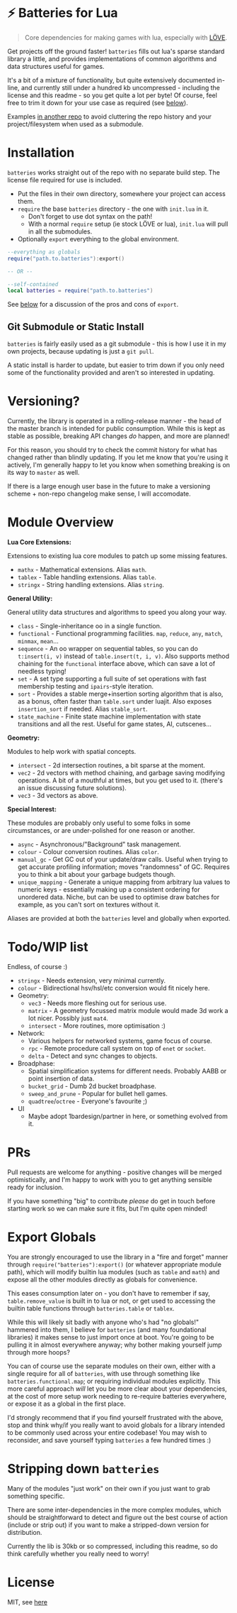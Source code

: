 # ⚡ Batteries for Lua

> Core dependencies for making games with lua, especially with [LÖVE](https://love2d.org).

Get projects off the ground faster! `batteries` fills out lua's sparse standard library a little, and provides implementations of common algorithms and data structures useful for games.

It's a bit of a mixture of functionality, but quite extensively documented in-line, and currently still under a hundred kb uncompressed - including the license and this readme - so you get quite a lot per byte! Of course, feel free to trim it down for your use case as required (see [below](#stripping-down-batteries)).

Examples [in another repo](https://github.com/1bardesign/batteries-examples) to avoid cluttering the repo history and your project/filesystem when used as a submodule.

# Installation

`batteries` works straight out of the repo with no separate build step. The license file required for use is included.

- Put the files in their own directory, somewhere your project can access them.
- `require` the base `batteries` directory - the one with `init.lua` in it.
	- Don't forget to use dot syntax on the path!
	- With a normal `require` setup (ie stock LÖVE or lua), `init.lua` will pull in all the submodules.
- Optionally `export` everything to the global environment.

```lua
--everything as globals
require("path.to.batteries"):export()

-- OR --

--self-contained
local batteries = require("path.to.batteries")
```

See [below](#export-globals) for a discussion of the pros and cons of `export`.

## Git Submodule or Static Install

`batteries` is fairly easily used as a git submodule - this is how I use it in my own projects, because updating is just a `git pull`.

A static install is harder to update, but easier to trim down if you only need some of the functionality provided and aren't so interested in updating.

# Versioning?

Currently, the library is operated in a rolling-release manner - the head of the master branch is intended for public consumption. While this is kept as stable as possible, breaking API changes _do_ happen, and more are planned!

For this reason, you should try to check the commit history for what has changed rather than blindly updating. If you let me know that you're using it actively, I'm generally happy to let you know when something breaking is on its way to `master` as well.

If there is a large enough user base in the future to make a versioning scheme + non-repo changelog make sense, I will accomodate.

# Module Overview

**Lua Core Extensions:**

Extensions to existing lua core modules to patch up some missing features.

- `mathx` - Mathematical extensions. Alias `math`.
- `tablex` - Table handling extensions. Alias `table`.
- `stringx` - String handling extensions. Alias `string`.

**General Utility:**

General utility data structures and algorithms to speed you along your way.

- `class` - Single-inheritance oo in a single function.
- `functional` - Functional programming facilities. `map`, `reduce`, `any`, `match`, `minmax`, `mean`...
- `sequence` - An oo wrapper on sequential tables, so you can do `t:insert(i, v)` instead of `table.insert(t, i, v)`. Also supports method chaining for the `functional` interface above, which can save a lot of needless typing!
- `set` - A set type supporting a full suite of set operations with fast membership testing and `ipairs`-style iteration.
- `sort` - Provides a stable merge+insertion sorting algorithm that is also, as a bonus, often faster than `table.sort` under luajit. Also exposes `insertion_sort` if needed. Alias `stable_sort`.
- `state_machine` - Finite state machine implementation with state transitions and all the rest. Useful for game states, AI, cutscenes...

**Geometry:**

Modules to help work with spatial concepts.

- `intersect` - 2d intersection routines, a bit sparse at the moment.
- `vec2` - 2d vectors with method chaining, and garbage saving modifying operations. A bit of a mouthful at times, but you get used to it. (there's an issue discussing future solutions).
- `vec3` - 3d vectors as above.

**Special Interest:**

These modules are probably only useful to some folks in some circumstances, or are under-polished for one reason or another.

- `async` - Asynchronous/"Background" task management.
- `colour` - Colour conversion routines. Alias `color`.
- `manual_gc` - Get GC out of your update/draw calls. Useful when trying to get accurate profiling information; moves "randomness" of GC. Requires you to think a bit about your garbage budgets though.
- `unique_mapping` - Generate a unique mapping from arbitrary lua values to numeric keys - essentially making up a consistent ordering for unordered data. Niche, but can be used to optimise draw batches for example, as you can't sort on textures without it.

Aliases are provided at both the `batteries` level and globally when exported.

# Todo/WIP list

Endless, of course :)

- `stringx` - Needs extension, very minimal currently.
- `colour` - Bidirectional hsv/hsl/etc conversion would fit nicely here.
- Geometry:
	- `vec3` - Needs more fleshing out for serious use.
	- `matrix` - A geometry focussed matrix module would made 3d work a lot nicer. Possibly just `mat4`.
	- `intersect` - More routines, more optimisation :)
- Network:
	- Various helpers for networked systems, game focus of course.
	- `rpc` - Remote procedure call system on top of `enet` or `socket`.
	- `delta` - Detect and sync changes to objects.
- Broadphase:
	- Spatial simplification systems for different needs. Probably AABB or point insertion of data.
	- `bucket_grid` - Dumb 2d bucket broadphase.
	- `sweep_and_prune` - Popular for bullet hell games.
	- `quadtree`/`octree` - Everyone's favourite ;)
- UI
	- Maybe adopt 1bardesign/partner in here, or something evolved from it.

# PRs

Pull requests are welcome for anything - positive changes will be merged optimistically, and I'm happy to work with you to get anything sensible ready for inclusion.

If you have something "big" to contribute _please_ do get in touch before starting work so we can make sure it fits, but I'm quite open minded!

# Export Globals

You are strongly encouraged to use the library in a "fire and forget" manner through `require("batteries"):export()` (or whatever appropriate module path), which will modify builtin lua modules (such as `table` and `math`) and expose all the other modules directly as globals for convenience.

This eases consumption later on - you don't have to remember if say, `table.remove_value` is built in to lua or not, or get used to accessing the builtin table functions through `batteries.table` or `tablex`.

While this will likely sit badly with anyone who's had "no globals!" hammered into them, I believe for `batteries` (and many foundational libraries) it makes sense to just import once at boot. You're going to be pulling it in almost everywhere anyway; why bother making yourself jump through more hoops?

You can of course use the separate modules on their own, either with a single require for all of `batteries`, with use through something like `batteries.functional.map`; or requiring individual modules explicitly. This more careful approach _will_ let you be more clear about your dependencies, at the cost of more setup work needing to re-require batteries everywhere, or expose it as a global in the first place.

I'd strongly recommend that if you find yourself frustrated with the above, stop and think why/if you really want to avoid globals for a library intended to be commonly used across your entire codebase! You may wish to reconsider, and save yourself typing `batteries` a few hundred times :)

# Stripping down `batteries`

Many of the modules "just work" on their own if you just want to grab something specific.

There are some inter-dependencies in the more complex modules, which should be straightforward to detect and figure out the best course of action (include or strip out) if you want to make a stripped-down version for distribution.

Currently the lib is 30kb or so compressed, including this readme, so do think carefully whether you really need to worry!

# License

MIT, see [here](license.txt)

